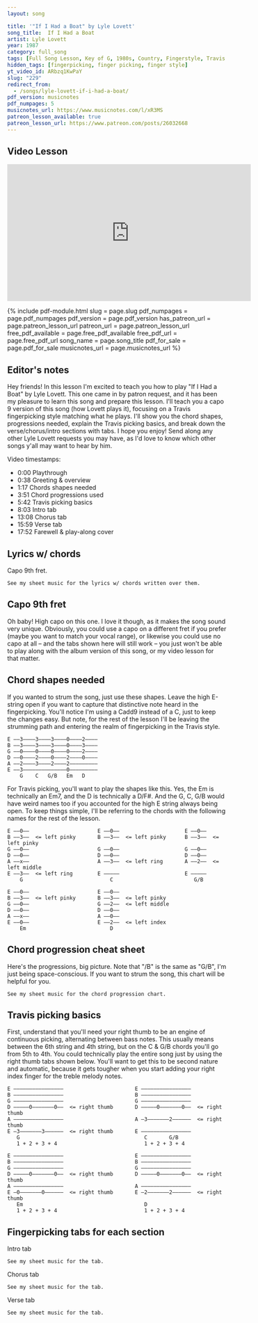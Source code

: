 ```yaml
---
layout: song

title: '"If I Had a Boat" by Lyle Lovett'
song_title:  If I Had a Boat
artist: Lyle Lovett
year: 1987
category: full_song
tags: [Full Song Lesson, Key of G, 1980s, Country, Fingerstyle, Travis Picking]
hidden_tags: [fingerpicking, finger picking, finger style]
yt_video_id: ARbzq1KwPaY
slug: "229"
redirect_from:
  - /songs/lyle-lovett-if-i-had-a-boat/
pdf_version: musicnotes
pdf_numpages: 5
musicnotes_url: https://www.musicnotes.com/l/xR3MS
patreon_lesson_available: true
patreon_lesson_url: https://www.patreon.com/posts/26032668
---
```


## Video Lesson

<iframe width="560" height="315" src="https://www.youtube.com/embed/ARbzq1KwPaY?showinfo=0" frameborder="0" allowfullscreen></iframe>

{% include pdf-module.html slug = page.slug pdf_numpages = page.pdf_numpages pdf_version = page.pdf_version has_patreon_url = page.patreon_lesson_url patreon_url = page.patreon_lesson_url free_pdf_available = page.free_pdf_available free_pdf_url = page.free_pdf_url song_name = page.song_title pdf_for_sale = page.pdf_for_sale musicnotes_url = page.musicnotes_url %}

## Editor's notes

Hey friends! In this lesson I'm excited to teach you how to play "If I Had a Boat" by Lyle Lovett. This one came in by patron request, and it has been my pleasure to learn this song and prepare this lesson. I'll teach you a capo 9 version of this song (how Lovett plays it), focusing on a Travis fingerpicking style matching what he plays. I'll show you the chord shapes, progressions needed, explain the Travis picking basics, and break down the verse/chorus/intro sections with tabs. I hope you enjoy! Send along any other Lyle Lovett requests you may have, as I'd love to know which other songs y'all may want to hear by him.

Video timestamps:

- 0:00 Playthrough
- 0:38 Greeting & overview
- 1:17 Chords shapes needed
- 3:51 Chord progressions used
- 5:42 Travis picking basics
- 8:03 Intro tab
- 13:08 Chorus tab
- 15:59 Verse tab
- 17:52 Farewell & play-along cover

<!-- Coming soon! -->

## Lyrics w/ chords

Capo 9th fret.

    See my sheet music for the lyrics w/ chords written over them.

<!-- (Capo 9th fret)

INTRO
    G ... G ... C - G/B -  G ... G ... D ... G ... G

CHORUS
            C    G/B   G           C      G/B    G
        And if I had a boat... I'd go out on the ocean
            C    G/B      G        Em             D
        And if I had a pony... I'd ride him on my boat
            C        G/B   G         C      G/B    G
        And we could all together... Go out on the ocean
                G          D          G
        I said, me upon my pony on my boat

VERSE
    G                           C    G/B       G
    If I were Roy Rogers... I'd sure enough be single
               G                           D
    I couldn't bring myself to marrying old Dale
         G                                 C      G/B           G
    It'd just be me and Trigger... we'd go ridin' through them movies
              G              D              G
    Then we'd buy a boat and on the sea we'd sail

        [ chorus ]

            G                                  C      G/B     G
    Now the mystery masked man was smart... he got himself a Tonto
            G                          D
    'Cause Tonto did the dirty work for free
        G                               C        G/B  G
    But Tonto he was smarter... and one day said kemo sabe
    G                                D            G
    Kiss my ass I bought a boat, I'm going out to sea

        [ chorus ]

        G                             C        G/B     G
    And if I were like lightning... I wouldn't need no sneakers
             G                           D
    Well I'd come and go whenever I would please
            G                                      C         G/B     G
    And I'd scare 'em by the shade tree... and I'd scare 'em by the light pole
          G                             D                G
    But I would not scare my pony on my boat out on the sea

        [ chorus ]

                G          D          G     (end)
        I said, me upon my pony on my boat -->


## Capo 9th fret

Oh baby! High capo on this one. I love it though, as it makes the song sound very unique. Obviously, you could use a capo on a different fret if you prefer (maybe you want to match your vocal range), or likewise you could use no capo at all – and the tabs shown here will still work – you just won't be able to play along with the album version of this song, or my video lesson for that matter.

## Chord shapes needed

If you wanted to strum the song, just use these shapes. Leave the high E-string open if you want to capture that distinctive note heard in the fingerpicking. You'll notice I'm using a Cadd9 instead of a C, just to keep the changes easy. But note, for the rest of the lesson I'll be leaving the strumming path and entering the realm of fingerpicking in the Travis style.

    E ––3––––3––––3––––0––––2––––
    B ––3––––3––––3––––0––––3––––
    G ––0––––0––––0––––0––––2––––
    D ––0––––2––––0––––2––––0––––
    A ––2––––3––––2––––2–––––––––
    E ––3––––––––––––––0–––––––––
        G    C   G/B   Em   D

For Travis picking,  you'll want to play the shapes like this. Yes, the Em is technically an Em7, and the D is technically a D/F#. And the G, C, G/B would have weird names too if you accounted for the high E string always being open. To keep things simple, I'll be referring to the chords with the following names for the rest of the lesson.

    E ––0––                      E ––0––                     E ––0––
    B ––3––  <= left pinky       B ––3––  <= left pinky      B ––3––  <= left pinky
    G ––0––                      G ––0––                     G ––0––
    D ––0––                      D ––0––                     D ––0––
    A ––x––                      A ––3––  <= left ring       A ––2––  <= left middle
    E ––3––  <= left ring        E –––––                     E –––––
        G                            C                          G/B

    E ––0––                      E ––0––
    B ––3––  <= left pinky       B ––3––  <= left pinky
    G ––0––                      G ––2––  <= left middle
    D ––0––                      D ––0––
    A ––x––                      A ––0––
    E ––0––                      E ––2––  <= left index
        Em                           D

## Chord progression cheat sheet

Here's the progressions, big picture. Note that "/B" is the same as "G/B", I'm just being space-conscious. If you want to strum the song, this chart will be helpful for you.

    See my sheet music for the chord progression chart.

<!-- INTRO
    G       G       C  /B   G       G       D       G       G
    1 2 3 4 1 2 3 4 1 2 3 4 1 2 3 4 1 2 3 4 1 2 3 4 1 2 3 4 1 2 3 4

CHORUS
    "If I had a boat..."
    C  /B   G       C  /B   G       C  /B   G       Em      D
    1 2 3 4 1 2 3 4 1 2 3 4 1 2 3 4 1 2 3 4 1 2 3 4 1 2 3 4 1 2 3 4

    "And we could all together..."
    C  /B   G       C  /B   G       G       D       G       G
    1 2 3 4 1 2 3 4 1 2 3 4 1 2 3 4 1 2 3 4 1 2 3 4 1 2 3 4 1 2 3 4

VERSE
    "If I were Roy Rogers..."
    G       G       C  /B   G       G       G       D       D
    1 2 3 4 1 2 3 4 1 2 3 4 1 2 3 4 1 2 3 4 1 2 3 4 1 2 3 4 1 2 3 4

    "It'd just be me and Trigger..."
    G       G       C  /B   G       G       D       G       G
    1 2 3 4 1 2 3 4 1 2 3 4 1 2 3 4 1 2 3 4 1 2 3 4 1 2 3 4 1 2 3 4 -->

## Travis picking basics

First, understand that you'll need your right thumb to be an engine of continuous picking, alternating between bass notes. This usually means between the 6th string and 4th string, but on the C & G/B chords you'll go from 5th to 4th. You could technically play the entire song just by using the right thumb tabs shown below. You'll want to get this to be second nature and automatic, because it gets tougher when you start adding your right index finger for the treble melody notes.

    E ––––––––––––––––                       E ––––––––––––––––
    B ––––––––––––––––                       B ––––––––––––––––
    G ––––––––––––––––                       G ––––––––––––––––
    D –––––0–––––––0––  <= right thumb       D –––––0–––––––0––  <= right thumb
    A ––––––––––––––––                       A –3–––––––2––––––  <= right thumb
    E –3–––––––3––––––  <= right thumb       E ––––––––––––––––
       G                                        C       G/B
       1 + 2 + 3 + 4                            1 + 2 + 3 + 4

    E ––––––––––––––––                       E ––––––––––––––––
    B ––––––––––––––––                       B ––––––––––––––––
    G ––––––––––––––––                       G ––––––––––––––––
    D –––––0–––––––0––  <= right thumb       D –––––0–––––––0––  <= right thumb
    A ––––––––––––––––                       A ––––––––––––––––
    E –0–––––––0––––––  <= right thumb       E –2–––––––2––––––  <= right thumb
       Em                                       D
       1 + 2 + 3 + 4                            1 + 2 + 3 + 4

## Fingerpicking tabs for each section

Intro tab

    See my sheet music for the tab.

<!-- E ––––––––0–––––––––––––––0–––––––––0–––––––0–––––––––––––0–––––––––
B ––––3–––––––3–––––––3–––––––3–––––––3–––––––3–––––––3–––––––3–––––
G ––––––––––––––––––––––––––––––––––––––––––––––––––––––––––––––––––
D ––––––0–––––––0–––––––0–––––––0–––––––0–––––––0–––––––0–––––––0–––
A ––––––––––––––––––––––––––––––––––3–––––––2–––––––––––––––––––––––
E ––3–––––––3–––––––3–––––––3–––––––––––––––––––––––3–––––––3–––––––
    G               G               C       G/B     G
    1 + 2 + 3 + 4 + 1 + 2 + 3 + 4 + 1 + 2 + 3 + 4 + 1 + 2 + 3 + 4 +

E ––––––––0–––––––––––––––––––––––––––––––––––––––––––––––––––––––––
B ––––3–––––––3–––––––––––3–––––––––––––––3–––––––––––––––3–––––––––
G ––––––––––––––––––––2–––––––2–––––––0–––––––0–––––––0–––––––0–––––
D ––––––0–––––––0–––––––0–––––––0–––––––0–––––––0–––––––0–––––––0–––
A ––––––––––––––––––––––––––––––––––––––––––––––––––––––––––––––––––
E ––3–––––––3–––––––2–––––––2–––––––3–––––––3–––––––3–––––––3–––––––
    G               D               G               G
    1 + 2 + 3 + 4 + 1 + 2 + 3 + 4 + 1 + 2 + 3 + 4 + 1 + 2 + 3 + 4 + -->

Chorus tab

    See my sheet music for the tab.

<!-- "If I had a boat..."                           "I'd ride him on my boat"
E ––0–––––––––––––––––––––0–––––––––           E ––––––––––––––––––––––––––––––––––
B ––––––––––3–––––––––3–––––––3–––––           B ––––––––––––3–––––––––––3–––––––––
G ––––––––––––––––––––––––––––––––––           G ––––––––0–––––––––––––––––––2–––––
D ––––––0–––––––0–––––––0–––––––0–––  x 3      D ––––––0–––––––0–––––––0–––––––0–––  x 1
A ––3–––––––2–––––––––––––––––––––––           A ––––––––––––––––––––––––––––––––––
E ––––––––––––––––––3–––––––3–––––––           E ––0–––––––0–––––––2–––––––2–––––––
    C       G/B     G                              Em              D
    1 + 2 + 3 + 4 + 1 + 2 + 3 + 4 +                1 + 2 + 3 + 4 + 1 + 2 + 3 + 4 +

"We could all together..."
E ––0–––––––––––––––––––––0–––––––––
B ––––––––––3–––––––––3–––––––3–––––
G ––––––––––––––––––––––––––––––––––
D ––––––0–––––––0–––––––0–––––––0–––  x 2
A ––3–––––––2–––––––––––––––––––––––
E ––––––––––––––––––3–––––––3–––––––
    C       G/B     G
    1 + 2 + 3 + 4 + 1 + 2 + 3 + 4 +

"Me up on my pony on my boat"
E ––––––––––––––––––––––––––––––––––––––––––––––––––––––––––––––––––
B ––––––––3–––––––––––––––3–––––––––––––––3–––––––––––––––3–––––––––
G ––––0–––––––0–––––––2–––––––2–––––––0–––––––0–––––––0–––––––0–––––
D ––––––0–––––––0–––––––0–––––––0–––––––0–––––––0–––––––0–––––––0–––  x 1
A ––––––––––––––––––––––––––––––––––––––––––––––––––––––––––––––––––
E ––3–––––––3–––––––2–––––––2–––––––3–––––––3–––––––3–––––––3–––––––
    G               D               G               G
    1 + 2 + 3 + 4 + 1 + 2 + 3 + 4 + 1 + 2 + 3 + 4 + 1 + 2 + 3 + 4 + -->

Verse tab

    See my sheet music for the tab.

<!-- "If I were Roy Rogers, I'd sure enough be single..."
E ––––––––––––––––––––––––––––––––––0–––––––––––––––––––––0–––––––––
B ––––––––3–––––––––––––––3–––––––––––––––––3–––––––––3–––––––3–––––
G ––0–––––––––0–––––0–––––––––0–––––––––––––––––––––––––––––––––––––
D ––––––0–––––––0–––––––0–––––––0–––––––0–––––––0–––––––0–––––––0–––
A ––––––––––––––––––––––––––––––––––3–––––––2–––––––––––––––––––––––
E ––3–––––––3–––––––3–––––––3–––––––––––––––––––––––3–––––––3–––––––
    G               G               C       G/B     G
    1 + 2 + 3 + 4 + 1 + 2 + 3 + 4 + 1 + 2 + 3 + 4 + 1 + 2 + 3 + 4 +

"Couldn't bring myself to marrying old Dale..."
E ––––––––––––––––––––––––––––––––––––––––––––––––––––––––––––––––––
B ––––––––3–––––––––––––––3–––––––––––––––3–––––––––––––––3–––––––––
G ––0–––––––––0–––––0–––––––––0–––––2–––––––––2–––––2–––––––––2–––––
D ––––––0–––––––0–––––––0–––––––0–––––––0–––––––0–––––––0–––––––0–––
A ––––––––––––––––––––––––––––––––––––––––––––––––––––––––––––––––––
E ––3–––––––3–––––––3–––––––3–––––––2–––––––2–––––––2–––––––2–––––––
    G               G               D               D
    1 + 2 + 3 + 4 + 1 + 2 + 3 + 4 + 1 + 2 + 3 + 4 + 1 + 2 + 3 + 4 +

"It'd just be me and Trigger, we'd go riding through them movies..."
E ––––––––––––––––––––––––––––––––––0–––––––––––––––––––––0–––––––––
B ––––––––3–––––––––––––––3–––––––––––––––––3–––––––––3–––––––3–––––
G ––0–––––––––0–––––0–––––––––0–––––––––––––––––––––––––––––––––––––
D ––––––0–––––––0–––––––0–––––––0–––––––0–––––––0–––––––0–––––––0–––
A ––––––––––––––––––––––––––––––––––3–––––––2–––––––––––––––––––––––
E ––3–––––––3–––––––3–––––––3–––––––––––––––––––––––3–––––––3–––––––
    G               G               C       G/B     G
    1 + 2 + 3 + 4 + 1 + 2 + 3 + 4 + 1 + 2 + 3 + 4 + 1 + 2 + 3 + 4 +

"Then we'd buy a boat and on the sea we'd sail."
E ––––––––––––––––––––––––––––––––––––––––––––––––––––––––––––––––––
B ––––––––3–––––––––––––––3–––––––––––––––3–––––––––––––––3–––––––––
G ––0–––––––––0–––––2–––––––––2–––––0–––––––––0–––––0–––––––––0–––––
D ––––––0–––––––0–––––––0–––––––0–––––––0–––––––0–––––––0–––––––0–––
A ––––––––––––––––––––––––––––––––––––––––––––––––––––––––––––––––––
E ––3–––––––3–––––––2–––––––2–––––––3–––––––3–––––––3–––––––3–––––––
    G               D               G               G
    1 + 2 + 3 + 4 + 1 + 2 + 3 + 4 + 1 + 2 + 3 + 4 + 1 + 2 + 3 + 4 + -->

